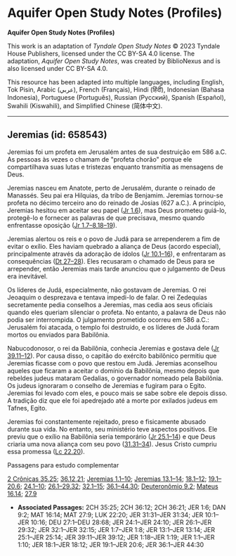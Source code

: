 # Aquifer Open Study Notes (Profiles)

**Aquifer Open Study Notes (Profiles)**

This work is an adaptation of *Tyndale Open Study Notes* © 2023 Tyndale House Publishers, licensed under the CC BY\-SA 4\.0 license. The adaptation, *Aquifer Open Study Notes*, was created by BiblioNexus and is also licensed under CC BY\-SA 4\.0\.

This resource has been adapted into multiple languages, including English, Tok Pisin, Arabic (عربي), French (Français), Hindi (हिंदी), Indonesian (Bahasa Indonesia), Portuguese (Português), Russian (Русский), Spanish (Español), Swahili (Kiswahili), and Simplified Chinese (简体中文).



--------------------------------

## Jeremias (id: 658543)

Jeremias foi um profeta em Jerusalém antes de sua destruição em 586 a.C. As pessoas às vezes o chamam de "profeta chorão" porque ele compartilhava suas lutas e tristezas enquanto transmitia as mensagens de Deus.

Jeremias nasceu em Anatote, perto de Jerusalém, durante o reinado de Manassés. Seu pai era Hilquias, da tribo de Benjamim. Jeremias tornou\-se profeta no décimo terceiro ano do reinado de Josias (627 a.C.). A princípio, Jeremias hesitou em aceitar seu papel ([Jr 1\.6](https://ref.ly/Jer1:6)), mas Deus prometeu guiá\-lo, protegê\-lo e fornecer as palavras de que precisava, mesmo quando enfrentasse oposição ([Jr 1\.7–8](https://ref.ly/Jer1:7-Jer1:8),[18–19](https://ref.ly/Jer1:18-Jer1:19)).

Jeremias alertou os reis e o povo de Judá para se arrependerem a fim de evitar o exílio. Eles haviam quebrado a aliança de Deus (acordo especial), principalmente através da adoração de ídolos ([Jr 10\.1–16](https://ref.ly/Jer10:1-Jer10:16)), e enfrentaram as consequências ([Dt 27–28](https://ref.ly/Deut27:1-Deut28:68)). Eles recusaram o chamado de Deus para se arrepender, então Jeremias mais tarde anunciou que o julgamento de Deus era inevitável.

Os líderes de Judá, especialmente, não gostavam de Jeremias. O rei Jeoaquim o desprezava e tentava impedi\-lo de falar. O rei Zedequias secretamente pedia conselhos a Jeremias, mas cedia aos seus oficiais quando eles queriam silenciar o profeta. No entanto, a palavra de Deus não podia ser interrompida. O julgamento prometido ocorreu em 586 a.C.: Jerusalém foi atacada, o templo foi destruído, e os líderes de Judá foram mortos ou enviados para Babilônia.

Nabucodonosor, o rei da Babilônia, conhecia Jeremias e gostava dele ([Jr 39\.11–12](https://ref.ly/Jer39:11-Jer39:12)). Por causa disso, o capitão do exército babilônico permitiu que Jeremias ficasse com o povo que restou em Judá. Jeremias aconselhou aqueles que ficaram a aceitar o domínio da Babilônia, mesmo depois que rebeldes judeus mataram Gedalias, o governador nomeado pela Babilônia. Os judeus ignoraram o conselho de Jeremias e fugiram para o Egito. Jeremias foi levado com eles, e pouco mais se sabe sobre ele depois disso. A tradição diz que ele foi apedrejado até a morte por exilados judeus em Tafnes, Egito.

Jeremias foi constantemente rejeitado, preso e fisicamente abusado durante sua vida. No entanto, seu ministério teve aspectos positivos. Ele previu que o exílio na Babilônia seria temporário ([Jr 25\.1–14](https://ref.ly/Jer25:1-Jer25:14)) e que Deus criaria uma nova aliança com seu povo ([31\.31–34](https://ref.ly/Jer31:31-Jer31:34)). Jesus Cristo cumpriu essa promessa ([Lc 22\.20](https://ref.ly/Luke22:20)).

Passagens para estudo complementar

[2 Crônicas 35\.25](https://ref.ly/2Chr35:25); [36\.12](https://ref.ly/2Chr36:12),[21](https://ref.ly/2Chr36:21); [Jeremias 1\.1–10](https://ref.ly/Jer1:1-Jer1:10); [Jeremias 13\.1–14](https://ref.ly/Jer13:1-Jer13:14); [18\.1–12](https://ref.ly/Jer18:1-Jer18:12); [19\.1–20\.6](https://ref.ly/Jer19:1-Jer20:6); [24\.1–10](https://ref.ly/Jer24:1-Jer24:10); [26\.1–29\.32](https://ref.ly/Jer26:1-Jer29:32); [32\.1–15](https://ref.ly/Jer32:1-Jer32:15); [36\.1–44\.30](https://ref.ly/Jer36:1-Jer44:30); [Deuteronômio 9\.2](https://ref.ly/Dan9:2); [Mateus 16\.14](https://ref.ly/Matt16:14); [27\.9](https://ref.ly/Matt27:9)

* **Associated Passages:** 2CH 35:25; 2CH 36:12; 2CH 36:21; JER 1:6; DAN 9:2; MAT 16:14; MAT 27:9; LUK 22:20; JER 31:31–JER 31:34; JER 10:1–JER 10:16; DEU 27:1–DEU 28:68; JER 24:1–JER 24:10; JER 26:1–JER 29:32; JER 32:1–JER 32:15; JER 1:7–JER 1:8; JER 13:1–JER 13:14; JER 25:1–JER 25:14; JER 39:11–JER 39:12; JER 1:18–JER 1:19; JER 1:1–JER 1:10; JER 18:1–JER 18:12; JER 19:1–JER 20:6; JER 36:1–JER 44:30

